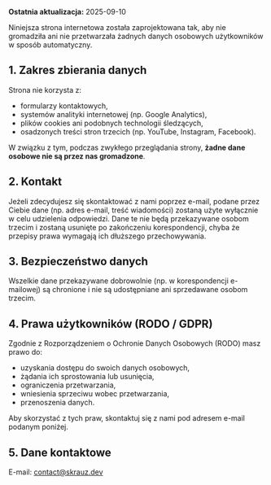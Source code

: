 **Ostatnia aktualizacja:** 2025-09-10

Niniejsza strona internetowa została zaprojektowana tak, aby nie gromadziła ani nie przetwarzała żadnych danych osobowych użytkowników w sposób automatyczny.

## 1. Zakres zbierania danych

Strona nie korzysta z:

- formularzy kontaktowych,
- systemów analityki internetowej (np. Google Analytics),
- plików cookies ani podobnych technologii śledzących,
- osadzonych treści stron trzecich (np. YouTube, Instagram, Facebook).

W związku z tym, podczas zwykłego przeglądania strony, **żadne dane osobowe nie są przez nas gromadzone**.

## 2. Kontakt

Jeżeli zdecydujesz się skontaktować z nami poprzez e-mail, podane przez Ciebie dane (np. adres e-mail, treść wiadomości) zostaną użyte wyłącznie w celu udzielenia odpowiedzi. Dane te nie będą przekazywane osobom trzecim i zostaną usunięte po zakończeniu korespondencji, chyba że przepisy prawa wymagają ich dłuższego przechowywania.

## 3. Bezpieczeństwo danych

Wszelkie dane przekazywane dobrowolnie (np. w korespondencji e-mailowej) są chronione i nie są udostępniane ani sprzedawane osobom trzecim.

## 4. Prawa użytkowników (RODO / GDPR)

Zgodnie z Rozporządzeniem o Ochronie Danych Osobowych (RODO) masz prawo do:

- uzyskania dostępu do swoich danych osobowych,
- żądania ich sprostowania lub usunięcia,
- ograniczenia przetwarzania,
- wniesienia sprzeciwu wobec przetwarzania,
- przenoszenia danych.

Aby skorzystać z tych praw, skontaktuj się z nami pod adresem e-mail podanym poniżej.

## 5. Dane kontaktowe

E-mail: contact@skrauz.dev
